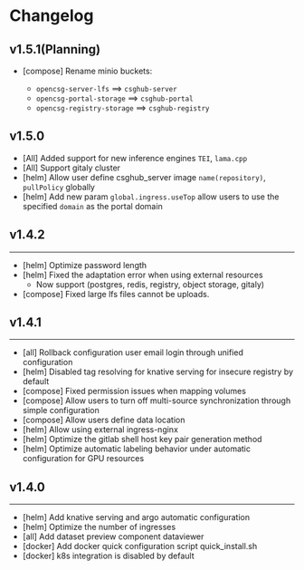 # Changelog

## v1.5.1(Planning)

- [compose] Rename minio buckets:

  - `opencsg-server-lfs` ==> `csghub-server`
  - `opencsg-portal-storage` ==> `csghub-portal`
  - `opencsg-registry-storage` ==> `csghub-registry`

## v1.5.0

- [All] Added support for new inference engines `TEI`, `lama.cpp`
- [All] Support gitaly cluster
- [helm] Allow user define csghub_server image `name(repository)`, `pullPolicy` globally
- [helm] Add new param `global.ingress.useTop` allow users to use the specified `domain` as the portal domain

## v1.4.2

---

- [helm] Optimize password length
- [helm] Fixed the adaptation error when using external resources
  - Now support (postgres, redis, registry, object storage, gitaly)
- [compose] Fixed large lfs files cannot be uploads.

## v1.4.1

---

- [all] Rollback configuration user email login through unified configuration
- [helm] Disabled tag resolving for knative serving for insecure registry by default
- [compose] Fixed permission issues when mapping volumes
- [compose] Allow users to turn off multi-source synchronization through simple configuration
- [compose] Allow users define data location
- [helm] Allow using external ingress-nginx
- [helm] Optimize the gitlab shell host key pair generation method
- [helm] Optimize automatic labeling behavior under automatic configuration for GPU resources

## v1.4.0

---

- [helm] Add knative serving and argo automatic configuration
- [helm] Optimize the number of ingresses
- [all] Add dataset preview component dataviewer
- [docker] Add docker quick configuration script quick_install.sh
- [docker] k8s integration is disabled by default 
